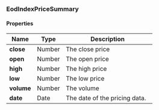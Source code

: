 
[//]: # (CLASS:EodIndexPriceSummary)

[//]: # (KIND:object)

### EodIndexPriceSummary

#### Properties

[//]: # (START_DEFINITION)

Name | Type | Description
------------ | ------------- | -------------
**close** | Number | The close price &nbsp;
**open** | Number | The open price &nbsp;
**high** | Number | The high price &nbsp;
**low** | Number | The low price &nbsp;
**volume** | Number | The volume &nbsp;
**date** | Date | The date of the pricing data. &nbsp;

[//]: # (END_DEFINITION)





